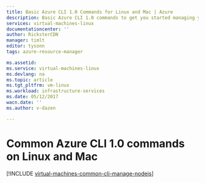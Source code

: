 ```yaml
---
title: Basic Azure CLI 1.0 Commands for Linux and Mac | Azure
description: Basic Azure CLI 1.0 commands to get you started managing your VMs in Azure Resource Manager mode on Linux and Mac
services: virtual-machines-linux
documentationcenter: ''
author: RicksterCDN
manager: timlt
editor: tysonn
tags: azure-resource-manager

ms.assetid: 
ms.service: virtual-machines-linux
ms.devlang: na
ms.topic: article
ms.tgt_pltfrm: vm-linux
ms.workload: infrastructure-services
ms.date: 05/12/2017
wacn.date: ''
ms.author: v-dazen

---
```

# Common Azure CLI 1.0 commands on Linux and Mac
[!INCLUDE [virtual-machines-common-cli-manage-nodejs](../../../includes/virtual-machines-common-cli-manage-nodejs.md)]